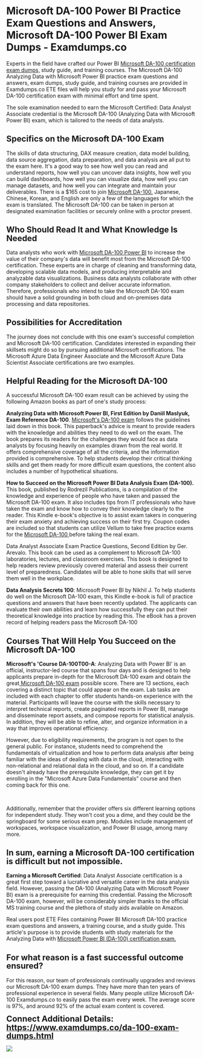 <h1 class="MsoTitle"><strong style="mso-bidi-font-weight: normal;"><span style="font-size: 20.0pt;">Microsoft DA-100 Power BI Practice Exam Questions and Answers, Microsoft DA-100 Power BI Exam Dumps - Examdumps.co</span></strong></h1><p class="MsoNormal">Experts in the field have crafted our Power BI <a href="https://www.examdumps.co/da-100-exam-dumps.html">Microsoft DA-100 certification exam dumps,</a> study guide, and training courses. The Microsoft DA-100 Analyzing Data with Microsoft Power BI practice exam questions and answers, exam dumps, study guide, and training courses are provided in Examdumps.co ETE files will help you study for and pass your Microsoft DA-100 certification exam with minimal effort and time spent.</p><p class="MsoNormal">The sole examination needed to earn the Microsoft Certified: Data Analyst Associate credential is the Microsoft DA-100 (Analyzing Data with Microsoft Power BI) exam, which is tailored to the needs of data analysts.</p><h2 class="MsoNormal"><strong style="mso-bidi-font-weight: normal;"><span style="font-size: 16.0pt; line-height: 107%;">Specifics on the Microsoft DA-100 Exam</span></strong></h2><p class="MsoNormal">The skills of data structuring, DAX measure creation, data model building, data source aggregation, data preparation, and data analysis are all put to the exam here. It's a good way to see how well you can read and understand reports, how well you can uncover data insights, how well you can build dashboards, how well you can visualize data, how well you can manage datasets, and how well you can integrate and maintain your deliverables. There is a $165 cost to join <a href="https://www.examdumps.co/microsoft-exam-dumps.html">Microsoft DA-100.</a> Japanese, Chinese, Korean, and English are only a few of the languages for which the exam is translated. The Microsoft DA-100 can be taken in person at designated examination facilities or securely online with a proctor present.</p><h2 class="MsoNormal"><strong style="mso-bidi-font-weight: normal;"><span style="font-size: 16.0pt; line-height: 107%;">Who Should Read It and What Knowledge Is Needed</span></strong></h2><p class="MsoNormal">Data analysts who work with <a href="https://www.examdumps.co/data-analyst-associate-exam-dumps.html">Microsoft DA-100 Power BI</a> to increase the value of their company's data will benefit most from the Microsoft DA-100 certification. These experts are in charge of cleaning and transforming data, developing scalable data models, and producing interpretable and analyzable data visualizations. Business data analysts collaborate with other company stakeholders to collect and deliver accurate information. Therefore, professionals who intend to take the Microsoft DA-100 exam should have a solid grounding in both cloud and on-premises data processing and data repositories.</p><h2 class="MsoNormal"><strong style="mso-bidi-font-weight: normal;"><span style="font-size: 16.0pt; line-height: 107%;">Possibilities for Accreditation</span></strong></h2><p class="MsoNormal">The journey does not conclude with this one exam's successful completion and Microsoft DA-100 certification. Candidates interested in expanding their skillsets might do so by pursuing additional Microsoft certifications. The Microsoft Azure Data Engineer Associate and the Microsoft Azure Data Scientist Associate certifications are two examples.</p><h2 class="MsoNormal"><strong style="mso-bidi-font-weight: normal;"><span style="font-size: 16.0pt; line-height: 107%;">Helpful Reading for the Microsoft DA-100</span></strong></h2><p class="MsoNormal">A successful Microsoft DA-100 exam result can be achieved by using the following Amazon books as part of one's study process:</p><p class="MsoNormal"><strong style="mso-bidi-font-weight: normal;">Analyzing Data with Microsoft Power BI, First Edition by Daniil Maslyuk, Exam Reference DA-100</strong>. <a href="https://www.examdumps.co/">Microsoft's DA-100 exam</a> follows the guidelines laid down in this book. This paperback's advice is meant to provide readers with the knowledge and abilities they need to do well on the exam. The book prepares its readers for the challenges they would face as data analysts by focusing heavily on examples drawn from the real world. It offers comprehensive coverage of all the criteria, and the information provided is comprehensive. To help students develop their critical thinking skills and get them ready for more difficult exam questions, the content also includes a number of hypothetical situations.</p><p class="MsoNormal"><strong style="mso-bidi-font-weight: normal;">How to Succeed on the Microsoft Power BI Data Analysis Exam (DA-100).</strong> This book, published by Rodrezil Publications, is a compilation of the knowledge and experience of people who have taken and passed the Microsoft DA-100 exam. It also includes tips from IT professionals who have taken the exam and know how to convey their knowledge clearly to the reader. This Kindle e-book's objective is to assist exam takers in conquering their exam anxiety and achieving success on their first try. Coupon codes are included so that students can utilize Vellum to take free practice exams for the <a href="https://www.examdumps.co/da-100-exam-dumps.html">Microsoft DA-100 </a>before taking the real exam.</p><p class="MsoNormal">Data Analyst Associate Exam Practice Questions, Second Edition by Ger. Arevalo. This book can be used as a complement to Microsoft DA-100 laboratories, lectures, and classroom exercises. This book is designed to help readers review previously covered material and assess their current level of preparedness. Candidates will be able to hone skills that will serve them well in the workplace.</p><p class="MsoNormal"><strong style="mso-bidi-font-weight: normal;">Data Analysis Secrets 100</strong>: Microsoft Power BI by Nikhil J. To help students do well on the Microsoft DA-100 exam, this Kindle e-book is full of practice questions and answers that have been recently updated. The applicants can evaluate their own abilities and learn how successfully they can put their theoretical knowledge into practice by reading this. The eBook has a proven record of helping readers pass the Microsoft DA-100</p><h2 class="MsoNormal"><strong style="mso-bidi-font-weight: normal;"><span style="font-size: 16.0pt; line-height: 107%;">Courses That Will Help You Succeed on the Microsoft DA-100</span></strong></h2><p class="MsoNormal"><strong style="mso-bidi-font-weight: normal;">Microsoft's 'Course DA-100T00-A</strong>: Analyzing Data with Power BI' is an official, instructor-led course that spans four days and is designed to help applicants prepare in-depth for the Microsoft DA-100 exam and obtain the great<a href="https://www.examdumps.co/da-100-exam-dumps.html"> Microsoft DA-100 exam</a> possible score. There are 13 sections, each covering a distinct topic that could appear on the exam. Lab tasks are included with each chapter to offer students hands-on experience with the material. Participants will leave the course with the skills necessary to interpret technical reports, create paginated reports in Power BI, manage and disseminate report assets, and compose reports for statistical analysis. In addition, they will be able to refine, alter, and organize information in a way that improves operational efficiency.</p><p class="MsoNormal">However, due to eligibility requirements, the program is not open to the general public. For instance, students need to comprehend the fundamentals of virtualization and how to perform data analysis after being familiar with the ideas of dealing with data in the cloud, interacting with non-relational and relational data in the cloud, and so on. If a candidate doesn't already have the prerequisite knowledge, they can get it by enrolling in the "Microsoft Azure Data Fundamentals" course and then coming back for this one.</p><p class="MsoNormal">&nbsp;</p><p class="MsoNormal">Additionally, remember that the provider offers six different learning options for independent study. They won't cost you a dime, and they could be the springboard for some serious exam prep. Modules include management of workspaces, workspace visualization, and Power BI usage, among many more.</p><h2 class="MsoNormal"><strong style="mso-bidi-font-weight: normal;"><span style="font-size: 16.0pt; line-height: 107%;">In sum, earning a Microsoft DA-100 certification is difficult but not impossible.</span></strong></h2><p class="MsoNormal"><strong style="mso-bidi-font-weight: normal;">Earning a Microsoft Certified</strong>: Data Analyst Associate certification is a great first step toward a lucrative and versatile career in the data analysis field. However, passing the DA-100 (Analyzing Data with Microsoft Power BI) exam is a prerequisite for earning this credential. Passing the Microsoft DA-100 exam, however, will be considerably simpler thanks to the official MS training course and the plethora of study aids available on Amazon.</p><p class="MsoNormal">Real users post ETE Files containing Power BI Microsoft DA-100 practice exam questions and answers, a training course, and a study guide. This article's purpose is to provide students with study materials for the Analyzing Data with <a href="https://www.examdumps.co/da-100-exam-dumps.html">Microsoft Power BI (DA-100) certification exam.</a></p><h2 class="MsoNormal"><strong style="mso-bidi-font-weight: normal;"><span style="font-size: 16.0pt; line-height: 107%;">For what reason is a fast successful outcome ensured?</span></strong></h2><p class="MsoNormal">For this reason, our team of professionals continually upgrades and reviews our Microsoft DA-100 exam dumps. They have more than ten years of professional experience in several fields. Many people utilize Microsoft DA-100 Examdumps.co to easily pass the exam every week. The average score is 97%, and around 92% of the actual exam content is covered.</p><p class="MsoNormal"><strong style="mso-bidi-font-weight: normal;"><span style="font-size: 16.0pt; line-height: 107%;">Connect Additional Details:</span></strong> <a href="https://www.examdumps.co/da-100-exam-dumps.html"><strong style="mso-bidi-font-weight: normal;"><span style="font-size: 16.0pt; line-height: 107%;">https://www.examdumps.co/da-100-exam-dumps.html</span></strong></a></p><p class="MsoNormal"><strong style="mso-bidi-font-weight: normal;"><span style="font-size: 16.0pt; line-height: 107%;"><img src="https://www.examdumps.co//images/banners/big-sale-20-percent-discount-offer-examdumps.jpg"></span></strong></p><p class="MsoNormal"><strong style="mso-bidi-font-weight: normal;"><span style="font-size: 16.0pt; line-height: 107%;">&nbsp;</span></strong></p>
